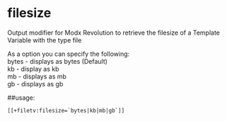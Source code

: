 filesize
========

Output modifier for Modx Revolution to retrieve the filesize of a Template Variable with the type file

As a option you can specify the following:<br/>
bytes - displays as bytes (Default)<br/>
kb - display as kb<br/>
mb - displays as mb<br/>
gb - displays as gb

##usage: 
```
[[+filetv:filesize=`bytes|kb|mb|gb`]]
```